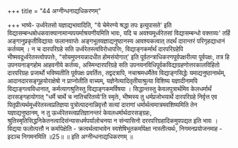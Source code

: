 +++
title = "44 अग्नीन्धनाद्यधिकरणम्"

+++
भाष्ये- उर्ध्वरेतसो यज्ञाद्यभावादिति, "ये चेमेरण्ये श्रद्धा तपः इत्युपासते' इति विद्यासम्बन्धबोधकवाक्यानामान्यपयर्माश्रयणीयमिति भावः, यदि च अवश्यमूर्ध्वरेतसां विद्यासम्बन्धो वक्त्तव्यः' तर्हि अङ्गानुप्रकृतीविद्यायाः फलानवाप्तेः अङ्गभूतयज्ञाद्यनुष्ठानस्य आवश्यकत्वात् तदर्थं दारान्तरं परिगृहद्याधानं कर्तव्यम् । न च दारपरिग्रहे सति उर्ध्वरेतस्त्वविरोधापत्तिः, विद्याङ्गकर्मार्थं दारपरिग्रहेपि भीष्मवदूर्ध्वरेतस्त्वोपपत्तेः, "सोयमुपनयन्नादधीत होमसंयोगात्' इति पूर्वतन्त्राधिकरणपूर्वपक्षरीत्या पूर्वपक्षः, तत्र हि उपनयनाङ्गहोम आहवनीये कर्तव्यः, अस्मिन्दारपरिग्रहे सति उपनयनविधिपूर्वकविद्याग्रहणोत्तरकालविहितो दारपरिग्रहः प्रजार्थो भविष्यतीति पूर्वपक्षः प्रवर्तितः, तद्वदत्रापि, नचाश्रमधर्मैतेव विद्याङ्गसिद्धेः यमाद्यनुष्ठानार्थम्, आदानदारसङ्गूहयोराक्षेषो न प्राप्नोतीति वाच्यम्, यज्ञेनेत्यादितृतीयाश्रुत्या विशिष्य यज्ञादीनामपि विद्याङ्गत्वविधानात्, कर्मत्यागश्रुतिस्तु विद्याङ्गकमर्विषया । सिद्धान्तस्तु केवलपुत्रार्थमिव केलधर्मार्थं दारसङ्गहायोगात् "धर्मे चार्थे च नातिचरितव्ये'ति स्मृतेः, भीष्मस्य तु धर्मप्रजोभयार्थे दारपरिग्रहे निर्वृत्त एव पितृप्रीत्यर्थमूर्ध्वरेतस्त्वप्रतिज्ञया पुत्रोत्पादनान्निवृत्तौ सत्यां दाराणां धर्मार्थत्वमात्रमवशिष्यमिति तेन यज्ञाद्यनुष्ठानम्, न तु ऊर्ध्वरेतस्त्वप्रतिज्ञानन्तरं केवलधर्मार्थदारसङ्ग्रहः, श्रुतिस्मृतिसिद्धनिकेतनत्वादिसंन्यासधर्मपर्यालोचनया न संन्यासिनो दररपरिग्रहादिकमुपपद्यत इति भावः । विद्यया फलोत्पत्तौ न कर्मापेक्षेति - क्रत्वर्थत्वाभावेन स्वशेषिभूतकर्मापेक्षा नास्तीत्यर्थः, निगमनप्रयोजनमाह - इदञ्च निगमनमिति ॥25॥ ॥ इति अग्नीन्धनाद्यधिकरणम् ॥